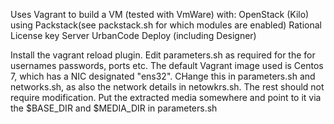 Uses Vagrant to build a VM (tested with VmWare)  with:
OpenStack (Kilo) using Packstack(see packstack.sh for which modules are enabled)
Rational License key Server
UrbanCode Deploy (including Designer)

Install the vagrant reload plugin.
Edit parameters.sh as required for the for usernames passwords, ports etc.
The default Vagrant image used is Centos 7, which has a NIC designated "ens32". CHange this in parameters.sh and networks.sh, as also the network details in netowkrs.sh.
The rest should not require modification.
Put the extracted media somewhere and point to it via the $BASE_DIR and $MEDIA_DIR in parameters.sh
